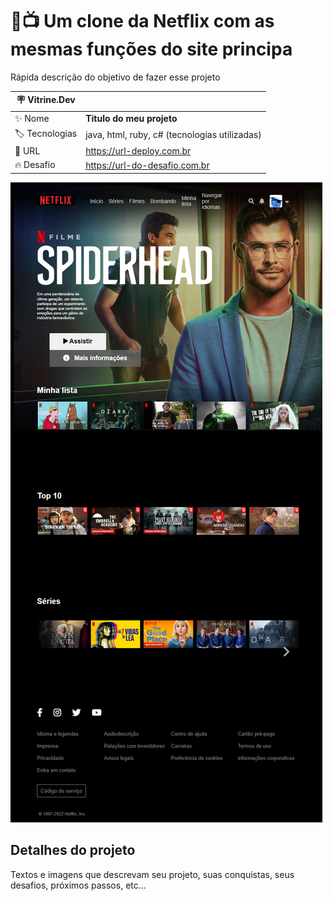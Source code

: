 # 🎥📺 Um clone da Netflix com as mesmas funções do site principa

Rápida descrição do objetivo de fazer esse projeto

| :placard: Vitrine.Dev |     |
| -------------  | --- |
| :sparkles: Nome        | **Titulo do meu projeto**
| :label: Tecnologias | java, html, ruby, c# (tecnologias utilizadas)
| :rocket: URL         | https://url-deploy.com.br
| :fire: Desafio     | https://url-do-desafio.com.br

<!-- Inserir imagem com a #vitrinedev ao final do link -->
![](https://github.com/arthurvicttor/clone-netflix/blob/main/clone-netflix-sooty-pi.vercel.app_%20(1).png#vitrinedev)

## Detalhes do projeto

Textos e imagens que descrevam seu projeto, suas conquistas, seus desafios, próximos passos, etc...
